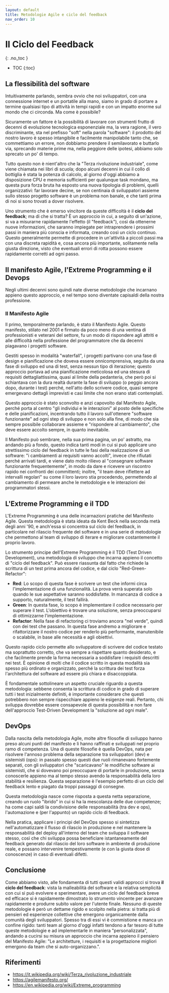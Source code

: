 ```yaml
---
layout: default
title: Metodologie Agile e ciclo del feedback
nav_order: 10
---
```


<!-- prettier-ignore-start -->
# Il Ciclo del Feedback
{: .no_toc }

- TOC
{:toc}

<!-- prettier-ignore-end -->

## La flessibilità del software

Intuitivamente parlando, sembra ovvio che noi sviluppatori, con una connessione internet e un portatile alla mano, siamo in grado di portare a termine qualsiasi tipo di attività in tempi rapidi e con un impatto enorme sul mondo che ci circonda. Ma come è possibile?

Sicuramente un fattore è la possibilità di lavorare con strumenti frutto di decenni di evoluzione tecnologica esponenziale ma, la vera ragione, il vero discriminante, sta nel prefisso "soft" nella parola "software": il prodotto del nostro lavoro è spesso intangibile e facilmente manipolabile tanto che, se commettiamo un errore, non dobbiamo prendere il semilavorato e buttarlo via, sprecando materie prime ma, nella peggiore delle ipotesi, abbiamo solo sprecato un po' di tempo.

Tutto questo non è nient'altro che la "Terza rivoluzione industriale", come viene chiamata nei libri di scuola; dopo alcuni decenni in cui il collo di bottiglia è stata la potenza di calcolo, al giorno d'oggi abbiamo a disposizione CPU e memoria sufficienti per qualunque task mondano, ma questa pura forza bruta ha esposto una nuova tipologia di problemi, quelli organizzativi: far lavorare decine, se non centinaia di sviluppatori assieme sullo stesso progetto software è un problema non banale, e che tanti prima di noi si sono trovati a dover risolvere.

Uno strumento che è emerso vincitore da queste difficoltà è il **ciclo del feedback**; ma di che si tratta? È un approccio in cui, a seguito di un'azione, si va a misurarne rapidamente l'effetto (il "feedback"), così da ottenerne nuove informazioni, che saranno impiegate per intraprendere i prossimi passi in maniera più conscia e informata, creando così un ciclo continuo. Questo generalmente permette di procedere in un'attività a piccoli passi ma con una discreta rapidità e, cosa ancora più importante, solitamente nella giusta direzione, visto che eventuali errori di rotta possono essere rapidamente corretti ad ogni passo.

## Il manifesto Agile, l'Extreme Programming e il Devops

Negli ultimi decenni sono quindi nate diverse metodologie che incarnano appieno questo approccio, e nel tempo sono diventate capisaldi della nostra professione.

### Il Manifesto Agile

Il primo, temporalmente parlando, è stato il Manifesto Agile. Questo manifesto, stilato nel 2001 e firmato da poco meno di una ventina di professionisti e veterani del settore, fu un modo di rispondere agli attriti e alle difficoltà nella professione del programmatore che da decenni piagavano i progetti software.

Gestiti spesso in modalità "waterfall", i progetti partivano con una fase di design e pianificazione che doveva essere onnicomprensiva, seguita da una fase di sviluppo ed una di test, senza nessun tipo di iterazione; questo approccio portava ad una pianificazione meticolosa ed una stesura di requisiti dettagliattissima, quasi al limite della pedanteria, che però poi si schiantava con la dura realtà durante la fase di sviluppo (o peggio ancora dopo, durante i test) perché, nell'atto dello scrivere codice, quasi sempre emergevano dettagli imprevisti e casi limite che non erano stati contemplati.

Questo approccio è stato sconvolto e anzi capovolto dal Manifesto Agile, perché porta al centro "gli individui e le interazioni" al posto delle specifiche e delle pianificazioni, incentrando tutto il lavoro sull'ottenere "software funzionante" ad ogni step di sviluppo e non solo alla fine, di modo che sia sempre possibile collaborare assieme e "rispondere al cambiamento", che deve essere accolto sempre, in quanto inevitabile.

Il Manifesto può sembrare, nella sua prima pagina, un po' astratto, ma andando più a fondo, questo indica tanti modi in cui si può applicare uno strettissimo ciclo del feedback in tutte le fasi della realizzazione di un software: "i cambiamenti ai requisiti vanno accolti", invece che rifiutati perché arrivati tardi, e viene dato molto rilievo al "consegnare software funzionante frequentemente", in modo da dare e ricevere un riscontro rapido nei confronti dei committenti; inoltre, "il team deve riflettere ad intervalli regolari" su come il loro lavoro stia procedendo, permettendo al cambiamento di permeare anche le metodologie e le interazioni dei programmatori stessi.

## L'Extreme Programming e il TDD

L'Extreme Programming è una delle incarnazioni pratiche del Manifesto Agile. Questa metodologia è stata ideata da Kent Beck nella seconda metà degli anni '90, e anch'essa si concentra sul ciclo del feedback, in particolare nel rilascio frequente del software e in una serie di metodologie che permettono al team di sviluppo di iterare e migliorare costantemente il proprio lavoro.

Lo strumento principe dell'Extreme Programming è il TDD (Test Driven Development), una metodologia di sviluppo che incarna appieno il concetto di "ciclo del feedback". Può essere riassunta dal fatto che richiede la scrittura di un test prima ancora del codice, e dal ciclo "Red-Green-Refactor":

- **Red**: Lo scopo di questa fase è scrivere un test che informi circa l'implementazione di una funzionalità. La prova verrà superata solo quando le sue aspettative saranno soddisfatte. In mancanza di codice a supporto, naturalmente, il test fallirà.
- **Green**: In questa fase, lo scopo è implementare il codice necessario per superare il test. L'obiettivo è trovare una soluzione, senza preoccuparsi di ottimizzarne l'implementazione.
- **Refactor**: Nella fase di refactoring ci troviamo ancora "nel verde", quindi con dei test che passano. In questa fase andremo a migliorare e rifattorizzare il nostro codice per renderlo più performante, manutenibile o scalabile, in base alle necessità e agli obiettivi.

Questo rapido ciclo permette allo sviluppatore di scrivere del codice testato ma soprattutto corretto, che va sempre a rispettare quanto desiderato, e che facilmente prende la forma necessaria a soddisfare i requisiti descritti nei test. È opinione di molti che il codice scritto in questa modalità sia spesso più ordinato e organizzato, perché la scrittura dei test forza l'architettura del software ad essere più chiara e disaccoppiata.

È fondamentale sottolineare un aspetto cruciale riguardo a questa metodologia: sebbene consenta la scrittura di codice in grado di superare tutti i test inizialmente definiti, è importante considerare che questi potrebbero non sempre rispecchiare appieno le esigenze reali. Pertanto, chi sviluppa dovrebbe essere consapevole di questa possibilità e non fare dell'approccio Test-Driven Development la "soluzione ad ogni male".

## DevOps

Dalla nascita della metodologia Agile, molte altre filosofie di sviluppo hanno preso alcuni punti del manifesto e li hanno raffinati e sviluppati nel proprio ramo di competenza. Una di queste filosofie è quella DevOps, nata per risolvere l'annoso problema della separazione tra sviluppatori (dev) e sistemisti (ops): in passato spesso questi due ruoli rimanevano fortemente separati, con gli sviluppatori che "scaricavano" le modifiche software ai sistemisti, che si dovevano poi preoccupare di portarle in produzione, senza conoscerle appieno ma al tempo stesso avendo la responsabilità della loro stabilità e resilienza. Questa separazione è l'esempio perfetto di un ciclo del feedback lento e piagato da troppi passaggi di consegne.

Questa metodologia nasce come risposta a questa netta separazione, creando un ruolo "ibrido" in cui si ha la mescolanza delle due competenze; ha come capi saldi la condivisione delle responsabilità (tra dev e ops), l'automazione e (per l'appunto) un rapido ciclo di feedback.

Nella pratica, applicare i principi del DevOps spesso si sintetizza nell'automatizzare il flusso di rilascio in produzione e nel mantenere la responsabilità del deploy all'interno del team che sviluppa il software stesso, così che chi sviluppa possa beneficiare istantaneamente del feedback generato dal rilascio del loro software in ambiente di produzione reale, e possano intervenire tempestivamente (e con la giusta dose di conoscenze) in caso di eventuali difetti.

## Conclusione

Come abbiamo visto, alle fondamenta di tutti questi validi approcci si trova **il ciclo del feedback**: vista la malleabilità del software e la relativa semplicità con cui si può evolvere e sperimentare, avere un ciclo del feedback breve ed efficace si è rapidamente dimostrato lo strumento vincente per avanzare rapidamente e produrre subito valore per l'utente finale. Nessuno di queste metodologie è però un dettame rigido e scolpito nella pietra: si tratta più di pensieri ed esperienze collettive che emergono organicamente dalla comunità degli sviluppatori. Spesso tra di essi vi è commistione e manca un confine rigido: tanti team al giorno d'oggi infatti tendono a far tesoro di tutte queste metodologie e ad implementarle in maniera "personalizzata", andando a cucirsi su misura un approccio che incarna appieno il pensiero del Manifesto Agile: "Le architetture, i requisiti e la progettazione migliori emergono da team che si auto-organizzano.".

## Riferimenti

- https://it.wikipedia.org/wiki/Terza_rivoluzione_industriale
- https://agilemanifesto.org/
- https://en.wikipedia.org/wiki/Extreme_programming
